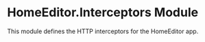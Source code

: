 HomeEditor.Interceptors Module
===========================

This module defines the HTTP interceptors for the HomeEditor app.